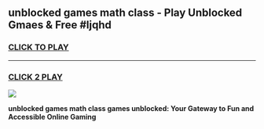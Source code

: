 
## unblocked games math class - Play Unblocked Gmaes & Free #ljqhd
<h3>
<a href="https://premium.freeplayer.one?title=unblocked_games_math_class&ref=03M">CLICK TO PLAY</a></h3>
<hr>

<h3>
<a href="https://premium.freeplayer.one?title=unblocked_games_math_class&ref=03M">CLICK 2 PLAY</a>
  
</h3>

<a href="https://premium.freeplayer.one?title=unblocked_games_math_class&ref=03M"><img src="https://clearcache.store/games.png"></a>


**unblocked games math class games unblocked: Your Gateway to Fun and Accessible Online Gaming**

